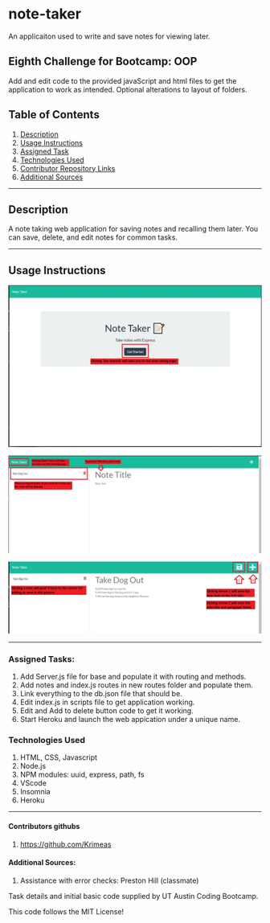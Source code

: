 # note-taker
An applicaiton used to write and save notes for viewing later.  

## Eighth Challenge for Bootcamp: OOP
Add and edit code to the provided javaScript and html files to get the application to work as intended.  Optional alterations to layout of folders.

## Table of Contents
  1. [Description](#description)
  2. [Usage Instructions](#usage-instructions)
  3. [Assigned Task](#assigned-tasks)
  4. [Technologies Used](#technologies-used)
  5. [Contributor Repository Links](#contributor-repository-links)
  6. [Additional Sources](#additional-sources)

  
-------------------------------------

## Description
A note taking web application for saving notes and recalling them later. You can save, delete, and edit notes for common tasks.


-------------------------------------

## Usage Instructions

![Portfolio](/public/assets/indexPage.JPG)

![Portfolio](/public/assets/notesPage1.JPG)

![Portfolio](/public/assets/notesPage2.JPG)

------------------------------------------------------------

### Assigned Tasks:
 1. Add Server.js file for base and populate it with routing and methods.
 2. Add notes and index.js routes in new routes folder and populate them.
 3. Link everything to the db.json file that should be.
 3. Edit index.js in scripts file to get application working.
 4. Edit and Add to delete button code to get it working.
 5. Start Heroku and launch the web appication under a unique name.

### Technologies Used
 1. HTML, CSS, Javascript
 2. Node.js
 3. NPM modules: uuid, express, path, fs
 4. VScode
 5. Insomnia
 6. Heroku

------------------------------------------------------------

#### Contributors githubs
1. https://github.com/Krimeas

#### Additional Sources: 
 1. Assistance with error checks: Preston Hill (classmate)


Task details and initial basic code supplied by UT Austin Coding Bootcamp.

This code follows the MIT License!